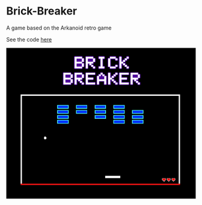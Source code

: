 # Brick-Breaker
 A game based on the Arkanoid retro game

 See the code [here](./Brick-Breaker/Assets/Scripts)

 ![Cover](./Brick-Breaker/Assets/Cover%20Image.png)

